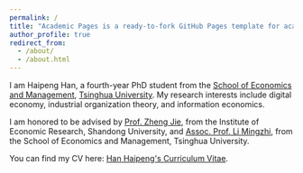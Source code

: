 ```yaml
---
permalink: /
title: "Academic Pages is a ready-to-fork GitHub Pages template for academic personal websites"
author_profile: true
redirect_from: 
  - /about/
  - /about.html
---
```


I am Haipeng Han, a fourth-year PhD student from the [School of Economics and Management](https://www.sem.tsinghua.edu.cn/index.htm), [Tsinghua University](https://www.tsinghua.edu.cn/index.htm). My research interests include digital economy, industrial organization theory, and information economics.

I am honored to be advised by [Prof. Zheng Jie](https://faculty.sdu.edu.cn/zhengjie/zh_CN/index.htm), from the Institute of Economic Research, Shandong University, and [Assoc. Prof. Li Mingzhi](https://www.sem.tsinghua.edu.cn/info/1206/32074.htm), from the School of Economics and Management, Tsinghua University.

You can find my CV here: [Han Haipeng's Curriculum Vitae](../assets/Curriculum_Vitae.pdf).
